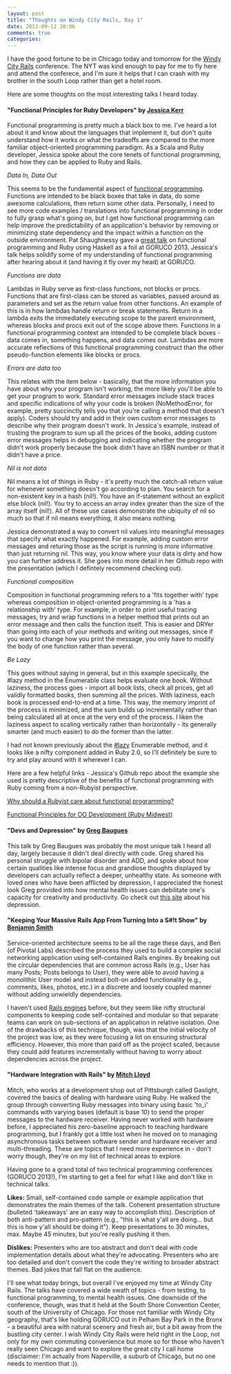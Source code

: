 ```yaml
---
layout: post
title: "Thoughts on Windy City Rails, Day 1"
date: 2013-09-12 20:06
comments: true
categories: 
---
```


I have the good fortune to be in Chicago today and tomorrow for the <a href="http://www.windycityrails.org/" target="_blank">Windy City Rails</a> conference. The NYT was kind enough to pay for me to fly here and attend the conferece, and I'm sure it helps that I can crash with my brother in the south Loop rather than get a hotel room.

Here are some thoughts on the most interesting talks I heard today.

<!--more-->

#### <strong>"Functional Principles for Ruby Developers"</strong> by <a href="https://twitter.com/jessitron" target="_blank">Jessica Kerr</a>

Functional programming is pretty much a black box to me. I've heard a lot about it and know about the languages that implement it, but don't quite understand how it works or what the tradeoffs are compared to the more familiar object-oriented programming paradigm. As a Scala and Ruby developer, Jessica spoke about the core tenets of functional programming, and how they can be applied to Ruby and Rails. 

<em>Data In, Data Out</em>

This seems to be the fundamental aspect of <a href="http://en.wikipedia.org/wiki/Functional_programming" target="_blank">functional programming</a>. Functions are intended to be black boxes that take in data, do some awesome calculations, then return some other data. Personally, I need to see more code examples / translations into functional programming in order to fully grasp what's going on, but I get how functional programming can help improve the predictability of an application's behavior by removing or minimizing state dependency and the impact within a function on the outside environment. Pat Shaughnessy gave a <a href="http://www.youtube.com/watch?v=5ZjwEPupybw" target="_blank">great talk</a> on functional programming and Ruby using Haskell as a foil at GORUCO 2013. Jessica's talk helps solidify some of my understanding of functional programming after hearing about it (and having it fly over my head) at GORUCO.

<em>Functions are data</em>

Lambdas in Ruby serve as first-class functions, not blocks or procs. Functions that are first-class can be stored as variables, passed around as parameters and set as the return value from other functions. An example of this is in how lambdas handle return or break statements. Return in a lambda exits the immediately executing scope to the parent environment, whereas blocks and procs exit out of the scope above them. Functions in a functional programming context are intended to be complete black boxes - data comes in, something happens, and data comes out. Lambdas are more accurate reflections of this functional programming construct than the other pseudo-function elements like blocks or procs. 

<em>Errors are data too</em>

This relates with the item below - basically, that the more information you have about why your program isn't working, the more likely you'll be able to get your program to work. Standard error messages include stack traces and specific indications of why your code is broken (NoMethodError, for example, pretty succinctly tells you that you're calling a method that doesn't apply). Coders should try and add in their own custom error messages to describe why their program doesn't work. In Jessica's example, instead of trusting the program to sum up all the prices of the books, adding custom error messages helps in debugging and indicating whether the program didn't work properly because the book didn't have an ISBN number or that it didn't have a price.

<em>Nil is not data</em>

Nil means a lot of things in Ruby - it's pretty much the catch-all return value for whenever something doesn't go according to plan. You search for a non-existent key in a hash (nil!). You have an if-statement without an explicit else block (nil!). You try to access an array index greater than the size of the array itself (nil!). All of these use cases demonstrate the ubiquity of nil so much so that if nil means everything, it also means nothing. 

Jessica demonstrated a way to convert nil values into meaningful messages that specify what exactly happened. For example, adding custom error messages and returing those as the script is running is more informative than just returning nil. This way, you know where your data is dirty and how you can further address it. She goes into more detail in her Github repo with the presentation (which I defintely recommend checking out).

<em>Functional composition</em>

Composition in functional programming refers to a 'fits together with' type whereas composition in object-oriented programming is a 'has a relationship with' type. For example, in order to print useful tracing messages, try and wrap functions in a helper method that prints out an error message and then calls the function itself. This is easier and DRYer than going into each of your methods and writing out messages, since if you want to change how you print the message, you only have to modify the body of one function rather than several.

<em>Be Lazy</em>

This goes without saying in general, but in this example speciically, the #lazy method in the Enumerable class helps evaluate one book. Without laziness, the process goes - import all book lists, check all prices, get all validly formatted books, then summing all the prices. With laziness, each book is processed end-to-end at a time. This way, the memory imprint of the process is minimized, and the sum builds up incrementally rather than being calculated all at once at the very end of the process. I liken the laziness aspect to scaling vertically rather than horizontally - its generally smarter (and much easier) to do the former than the latter. 

I had not known previously about the <a href="https://github.com/yhara/enumerable-lazy" target="_blank">#lazy</a> Enumerable method, and it looks like a nifty component added in Ruby 2.0, so I'll definitely be sure to try and play around with it wherever I can. 

Here are a few helpful links - Jessica's Github repo about the example she used is pretty descriptive of the benefits of functional programming with Ruby coming from a non-Rubyist perspective.

<a href="https://github.com/jessitron/fp4rd" target="_blank">Why should a Rubyist care about functional programming?</a>

<a href="http://www.confreaks.com/videos/2382-rmw2013-functional-principles-for-oo-development" target="_blank">Functional Principles for OO Development (Ruby Midwest)</a>

#### <strong>"Devs and Depression"</strong> by <a href="https://twitter.com/greggyb">Greg Baugues</a>

This talk by Greg Baugues was probably the most unique talk I heard all day, largely because it didn't deal directly with code. Greg shared his personal struggle with bipolar disorder and ADD, and spoke about how certain qualities like intense focus and grandiose thoughts displayed by developers can actually reflect a deeper, unhealthy state. As someone with loved ones who have been afflicted by depression, I appreciated the honest look Greg provided into how mental health issues can debilitate one's capacity for creativity and productivity. Go check out <a href="http://www.devsanddepression.com/" target="_blank">this site</a> about his depression.

#### <strong>"Keeping Your Massive Rails App From Turning Into a S#!t Show"</strong> by <a href="https://twitter.com/benjamin_smith" target="_blank">Benjamin Smith</a>

Service-oriented architecture seems to be all the rage these days, and Ben (of Pivotal Labs) described the process they used to build a complex social networking application using self-contained Rails engines. By breaking out the circular dependencies that are common across Rails (e.g., User has many Posts; Posts belongs to User), they were able to avoid having a monolithic User model and instead bolt-on added functionality (e.g., comments, likes, photos, etc.) in a discrete and loosely coupled manner without adding unwieldly dependencies. 

I haven't used <a href="http://edgeguides.rubyonrails.org/engines.html" target="_blank">Rails engines</a> before, but they seem like nifty structural components to keeping code self-contained and modular so that separate teams can work on sub-sections of an application in relative isolation. One of the drawbacks of this technique, though, was that the initial velocity of the project was low, as they were focusing a lot on ensuring structural efficiency. However, this more than paid off as the project scaled, because they could add features incrementally without having to worry about dependencies across the project.

#### <strong>"Hardware Integration with Rails"</strong> by <a href="https://twitter.com/too_mitch" target="_blank">Mitch Lloyd</a>

Mitch, who works at a development shop out of Pittsburgh called Gaslight, covered the basics of dealing with hardware using Ruby. He walked the group through converting Ruby messages into binary using basic 'to_i' commands with varying bases (default is base 10) to send the proper messages to the hardware receiver. Having never worked with hardware before, I appreciated his zero-baseline approach to teaching hardware programming, but I frankly got a little lost when he moved on to managing asynchronous tasks between software sender and hardware receiver and multi-threading. These are topics that I need more experience in - don't worry though, they're on my list of technical areas to explore.

Having gone to a grand total of two technical programming conferences (GORUCO 2013!), I'm starting to get a feel for what I like and don't like in technical talks. 

<strong>Likes:</strong> Small, self-contained code sample or example application that demonstrates the main themes of the talk. Coherent presentation structure (bulleted 'takeaways' are an easy way to accomplish this). Description of both anti-pattern and pro-pattern (e.g., "this is what y'all are doing... but this is how y'all should be doing it"). Keep presentations to 30 minutes, max. Maybe 45 minutes, but you're really pushing it then.

<strong>Dislikes:</strong> Presenters who are too abstract and don't deal with code implementation details about what they're advocating. Presenters who are too detailed and don't convert the code they're writing to broader abstract themes. Bad jokes that fall flat on the audience. 

I'll see what today brings, but overall I've enjoyed my time at Windy City Rails. The talks have covered a wide swath of topics - from testing, to functional programming, to mental health issues. One downside of the conference, though, was that it held at the South Shore Convention Center, south of the University of Chicago. For those not familiar with Windy City geography, that's like holding GORUCO out in Pelham Bay Park in the Bronx - a beautiful area with natural scenery and fresh air, but a bit away from the bustling city center. I wish Windy City Rails were held right in the Loop, not only for my own commuting convenience but more so for those who haven't really seen Chicago and want to explore the great city I call home (disclaimer: I'm actually from Naperville, a suburb of Chicago, but no one needs to mention that :)).